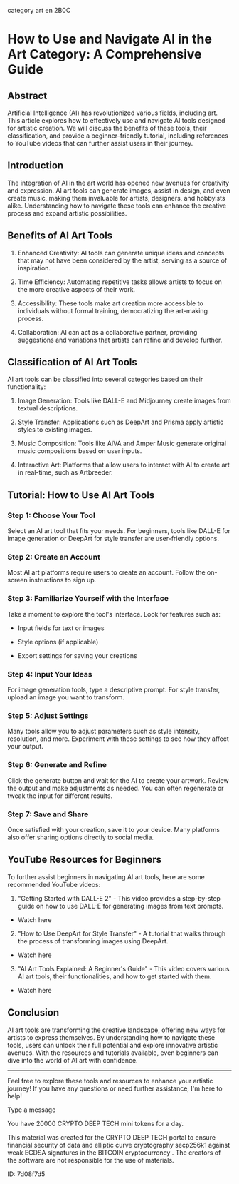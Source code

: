 category art en 2B0C
# How to Use and Navigate AI in the Art Category: A Comprehensive Guide



## Abstract



Artificial Intelligence (AI) has revolutionized various fields, including art. This article explores how to effectively use and navigate AI tools designed for artistic creation. We will discuss the benefits of these tools, their classification, and provide a beginner-friendly tutorial, including references to YouTube videos that can further assist users in their journey.



## Introduction



The integration of AI in the art world has opened new avenues for creativity and expression. AI art tools can generate images, assist in design, and even create music, making them invaluable for artists, designers, and hobbyists alike. Understanding how to navigate these tools can enhance the creative process and expand artistic possibilities.



## Benefits of AI Art Tools



1. Enhanced Creativity: AI tools can generate unique ideas and concepts that may not have been considered by the artist, serving as a source of inspiration.

2. Time Efficiency: Automating repetitive tasks allows artists to focus on the more creative aspects of their work.

3. Accessibility: These tools make art creation more accessible to individuals without formal training, democratizing the art-making process.

4. Collaboration: AI can act as a collaborative partner, providing suggestions and variations that artists can refine and develop further.



## Classification of AI Art Tools



AI art tools can be classified into several categories based on their functionality:



1. Image Generation: Tools like DALL-E and Midjourney create images from textual descriptions.

2. Style Transfer: Applications such as DeepArt and Prisma apply artistic styles to existing images.

3. Music Composition: Tools like AIVA and Amper Music generate original music compositions based on user inputs.

4. Interactive Art: Platforms that allow users to interact with AI to create art in real-time, such as Artbreeder.



## Tutorial: How to Use AI Art Tools



### Step 1: Choose Your Tool



Select an AI art tool that fits your needs. For beginners, tools like DALL-E for image generation or DeepArt for style transfer are user-friendly options.



### Step 2: Create an Account



Most AI art platforms require users to create an account. Follow the on-screen instructions to sign up.



### Step 3: Familiarize Yourself with the Interface



Take a moment to explore the tool's interface. Look for features such as:



- Input fields for text or images

- Style options (if applicable)

- Export settings for saving your creations



### Step 4: Input Your Ideas



For image generation tools, type a descriptive prompt. For style transfer, upload an image you want to transform.



### Step 5: Adjust Settings



Many tools allow you to adjust parameters such as style intensity, resolution, and more. Experiment with these settings to see how they affect your output.



### Step 6: Generate and Refine



Click the generate button and wait for the AI to create your artwork. Review the output and make adjustments as needed. You can often regenerate or tweak the input for different results.



### Step 7: Save and Share



Once satisfied with your creation, save it to your device. Many platforms also offer sharing options directly to social media.



## YouTube Resources for Beginners



To further assist beginners in navigating AI art tools, here are some recommended YouTube videos:



1. "Getting Started with DALL-E 2" - This video provides a step-by-step guide on how to use DALL-E for generating images from text prompts.

- Watch here



2. "How to Use DeepArt for Style Transfer" - A tutorial that walks through the process of transforming images using DeepArt.

- Watch here



3. "AI Art Tools Explained: A Beginner's Guide" - This video covers various AI art tools, their functionalities, and how to get started with them.

- Watch here



## Conclusion



AI art tools are transforming the creative landscape, offering new ways for artists to express themselves. By understanding how to navigate these tools, users can unlock their full potential and explore innovative artistic avenues. With the resources and tutorials available, even beginners can dive into the world of AI art with confidence.



---



Feel free to explore these tools and resources to enhance your artistic journey! If you have any questions or need further assistance, I'm here to help!



Type a message

You have 20000 CRYPTO DEEP TECH mini tokens for a day.


This material was created for the  CRYPTO DEEP TECH portal  to ensure financial security of data and elliptic curve cryptography  secp256k1 against weak ECDSA  signatures   in the  BITCOIN cryptocurrency . The creators of the software are not responsible for the use of materials.

 ID: 7d08f7d5
